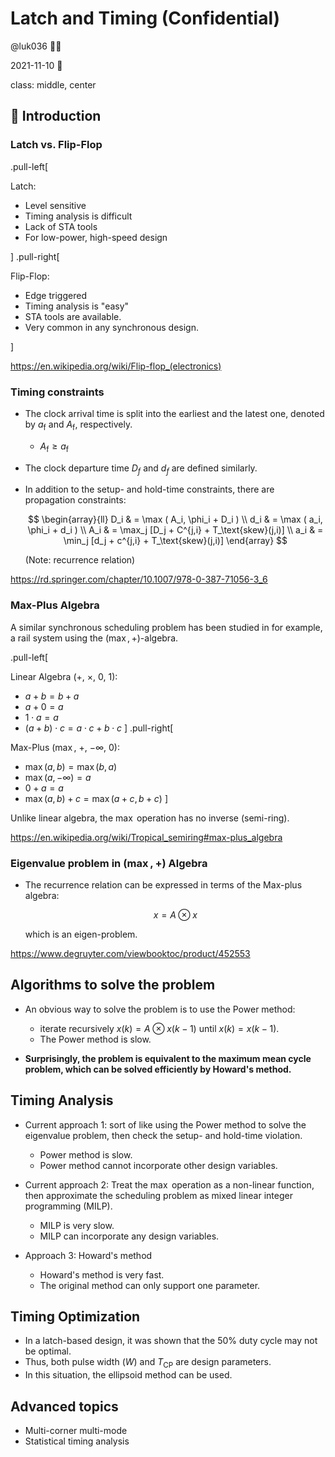 # Latch and Timing (Confidential)

@luk036 👨‍💻

2021-11-10 📅

class: middle, center

## 👋 Introduction

### Latch vs. Flip-Flop

.pull-left[

Latch:

- Level sensitive
- Timing analysis is difficult
- Lack of STA tools
- For low-power, high-speed design

]
.pull-right[

Flip-Flop:

- Edge triggered
- Timing analysis is "easy"
- STA tools are available.
- Very common in any synchronous design.

]

<https://en.wikipedia.org/wiki/Flip-flop_(electronics)>

### Timing constraints

- The clock arrival time is split into the earliest
  and the latest one, denoted by $a_\text{f}$ and $A_\text{f}$, respectively.

  - $A_\text{f} \geq a_\text{f}$

- The clock departure time $D_{f}$ and $d_{f}$ are defined similarly.

- In addition to the setup- and hold-time constraints, there are propagation constraints:

  $$
  \begin{array}{ll}
    D_i & = \max ( A_i,  \phi_i + D_i ) \\
    d_i & = \max ( a_i,  \phi_i + d_i ) \\
    A_i & = \max_j [D_j + C^{j,i} + T_\text{skew}(j,i)] \\
    a_i & = \min_j [d_j + c^{j,i} + T_\text{skew}(j,i)]
  \end{array}
  $$

  (Note: recurrence relation)

<https://rd.springer.com/chapter/10.1007/978-0-387-71056-3_6>

### Max-Plus Algebra

A similar synchronous scheduling problem has been studied in
for example, a rail system using the $(\max,+)$-algebra.

.pull-left[

Linear Algebra ($+$, $\times$, $0$, $1$):

- $a + b = b + a$
- $a + 0 = a$
- $1 \cdot a = a$
- $(a + b) \cdot c = a \cdot c + b \cdot c$
  ]
  .pull-right[

Max-Plus ($\max$, $+$, $-\infty$, $0$):

- $\max(a, b) = \max(b, a)$
- $\max(a, -\infty) = a$
- $0 + a = a$
- $\max(a, b) + c = \max(a + c, b + c)$
  ]

Unlike linear algebra, the $\max$ operation has no inverse (semi-ring).

<https://en.wikipedia.org/wiki/Tropical_semiring#max-plus_algebra>

### Eigenvalue problem in $(\max,+)$ Algebra

- The recurrence relation can be expressed in terms of the Max-plus algebra:

  $$ x = A \otimes x$$

  which is an eigen-problem.

<https://www.degruyter.com/viewbooktoc/product/452553>

## Algorithms to solve the problem

- An obvious way to solve the problem is to use the Power method:

  - iterate recursively $x(k) = A \otimes x(k-1)$ until $x(k) = x(k-1)$.
  - The Power method is slow.

- **Surprisingly, the problem is equivalent to the maximum mean cycle problem, which can be solved efficiently by Howard's method.**

## Timing Analysis

- Current approach 1: sort of like using the Power method to solve
  the eigenvalue problem, then check the setup- and hold-time violation.

  - Power method is slow.
  - Power method cannot incorporate other design variables.

- Current approach 2: Treat the $\max$ operation as a non-linear function, then approximate the scheduling problem as mixed linear integer programming (MILP).

  - MILP is very slow.
  - MILP can incorporate any design variables.

- Approach 3: Howard's method
  - Howard's method is very fast.
  - The original method can only support one parameter.

## Timing Optimization

- In a latch-based design, it was shown that the 50% duty cycle may not be optimal.
- Thus, both pulse width ($W$) and $T_\text{CP}$ are design parameters.
- In this situation, the ellipsoid method can be used.

## Advanced topics

- Multi-corner multi-mode
- Statistical timing analysis
